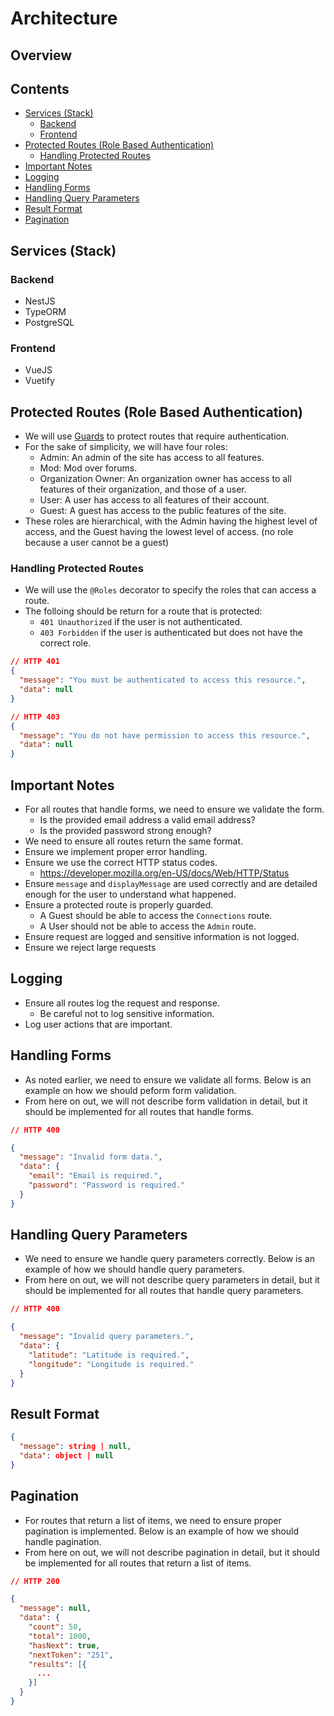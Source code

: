 # Architecture

## Overview

## Contents

- [Services (Stack)](#services-stack)
  - [Backend](#backend)
  - [Frontend](#frontend)
- [Protected Routes (Role Based Authentication)](#protected-routes-role-based-authentication)
  - [Handling Protected Routes](#handling-protected-routes)
- [Important Notes](#important-notes)
- [Logging](#logging)
- [Handling Forms](#handling-forms)
- [Handling Query Parameters](#handling-query-parameters)
- [Result Format](#result-format)
- [Pagination](#pagination)

## Services (Stack)

### Backend

- NestJS
- TypeORM
- PostgreSQL

### Frontend

- VueJS
- Vuetify

## Protected Routes (Role Based Authentication)

- We will use [Guards](https://docs.nestjs.com/guards) to protect routes that require authentication.
- For the sake of simplicity, we will have four roles:
  - Admin: An admin of the site has access to all features.
  - Mod: Mod over forums.
  - Organization Owner: An organization owner has access to all features of their organization, and those of a user.
  - User: A user has access to all features of their account.
  - Guest: A guest has access to the public features of the site.
- These roles are hierarchical, with the Admin having the highest level of access, and the Guest having the lowest level of access. (no role because a user cannot be a guest)

### Handling Protected Routes

- We will use the `@Roles` decorator to specify the roles that can access a route.
- The folloing should be return for a route that is protected:
  - `401 Unauthorized` if the user is not authenticated.
  - `403 Forbidden` if the user is authenticated but does not have the correct role.

```json
// HTTP 401
{
  "message": "You must be authenticated to access this resource.",
  "data": null
}

// HTTP 403
{
  "message": "You do not have permission to access this resource.",
  "data": null
}
```

## Important Notes

- For all routes that handle forms, we need to ensure we validate the form.
  - Is the provided email address a valid email address?
  - Is the provided password strong enough?
- We need to ensure all routes return the same format.
- Ensure we implement proper error handling.
- Ensure we use the correct HTTP status codes.
  - https://developer.mozilla.org/en-US/docs/Web/HTTP/Status
- Ensure `message` and `displayMessage` are used correctly and are detailed enough for the user to understand what happened.
- Ensure a protected route is properly guarded.
  - A Guest should be able to access the `Connections` route.
  - A User should not be able to access the `Admin` route.
- Ensure request are logged and sensitive information is not logged.
- Ensure we reject large requests

## Logging

- Ensure all routes log the request and response.
  - Be careful not to log sensitive information.
- Log user actions that are important.

## Handling Forms

- As noted earlier, we need to ensure we validate all forms. Below is an example on how we should peform form validation.
- From here on out, we will not describe form validation in detail, but it should be implemented for all routes that handle forms.

```json
// HTTP 400

{
  "message": "Invalid form data.",
  "data": {
    "email": "Email is required.",
    "password": "Password is required."
  }
}
```

## Handling Query Parameters

- We need to ensure we handle query parameters correctly. Below is an example of how we should handle query parameters.
- From here on out, we will not describe query parameters in detail, but it should be implemented for all routes that handle query parameters.

```json
// HTTP 400

{
  "message": "Invalid query parameters.",
  "data": {
    "latitude": "Latitude is required.",
    "longitude": "Longitude is required."
  }
}
```

## Result Format

```json
{
  "message": string | null,
  "data": object | null
}
```

## Pagination

- For routes that return a list of items, we need to ensure proper pagination is implemented. Below is an example of how we should handle pagination.
- From here on out, we will not describe pagination in detail, but it should be implemented for all routes that return a list of items.

```json
// HTTP 200

{
  "message": null,
  "data": {
    "count": 50,
    "total": 1000,
    "hasNext": true,
    "nextToken": "251",
    "results": [{
      ...
    }]
  }
}
```
